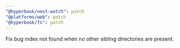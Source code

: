 ```yaml
---
"@hyperbook/next-watch": patch
"@platforms/web": patch
"@hyperbook/fs": patch
---
```


Fix bug index not found when no other sibling directories are present.
